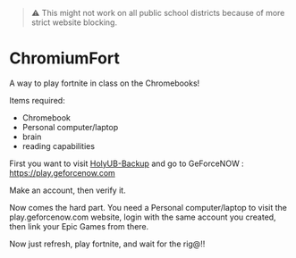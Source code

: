 > :warning: This might not work on all public school districts because of more strict website blocking.

# ChromiumFort

A way to play fortnite in class on the Chromebooks!

Items required:
- Chromebook
- Personal computer/laptop
- brain
- reading capabilities

First you want to visit [HolyUB-Backup](https://holy-skyegamesyt.koyeb.app) and go to GeForceNOW : https://play.geforcenow.com

Make an account, then verify it.

Now comes the hard part. You need a Personal computer/laptop to visit the play.geforcenow.com website, login with the same account you created, then link your Epic Games from there.

Now just refresh, play fortnite, and wait for the rig@!!
